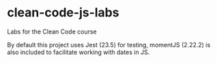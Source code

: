 # clean-code-js-labs

Labs for the Clean Code course

By default this project uses Jest (23.5) for testing, momentJS (2.22.2) is also included to facilitate working with dates in JS.
